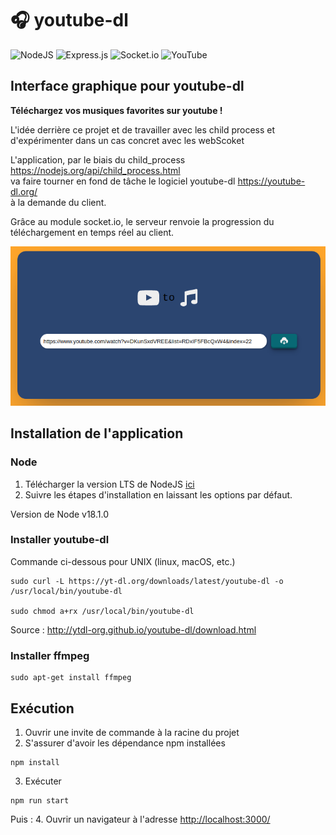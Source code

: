 # :headphones: youtube-dl

![NodeJS](https://img.shields.io/badge/node.js-6DA55F?style=for-the-badge&logo=node.js&logoColor=white)
![Express.js](https://img.shields.io/badge/express.js-%23404d59.svg?style=for-the-badge&logo=express&logoColor=%2361DAFB)
![Socket.io](https://img.shields.io/badge/Socket.io-black?style=for-the-badge&logo=socket.io&badgeColor=010101)
![YouTube](https://img.shields.io/badge/YouTube-%23FF0000.svg?style=for-the-badge&logo=YouTube&logoColor=white)

## Interface graphique pour youtube-dl

**Téléchargez vos musiques favorites sur youtube !**  


L'idée derrière ce projet et de travailler avec les child process et d'expérimenter dans un cas concret avec les webScoket

L'application,  par le biais du child_process https://nodejs.org/api/child_process.html  </br> va faire tourner en fond de tâche le logiciel youtube-dl https://youtube-dl.org/  
à la demande du client.

Grâce au module socket.io, le serveur renvoie la progression du téléchargement en temps réel au client.  

<img src="./doc/youtubedl-1.png">  


## Installation de l'application


### Node
  1. Télécharger la version LTS de NodeJS [ici](https://nodejs.org/fr/download/)
  2. Suivre les étapes d'installation en laissant les options par défaut.

Version de Node v18.1.0

### Installer youtube-dl

Commande ci-dessous pour UNIX (linux, macOS, etc.)
``` 
sudo curl -L https://yt-dl.org/downloads/latest/youtube-dl -o /usr/local/bin/youtube-dl

sudo chmod a+rx /usr/local/bin/youtube-dl
```
Source : http://ytdl-org.github.io/youtube-dl/download.html

### Installer ffmpeg

```
sudo apt-get install ffmpeg 
```

## Exécution

1. Ouvrir une invite de commande à la racine du projet
2. S'assurer d'avoir les dépendance npm installées 
```
npm install
```
3. Exécuter 
```
npm run start
```
 
Puis :
4. Ouvrir un navigateur à l'adresse [http://localhost:3000/](http://localhost:3000/)
